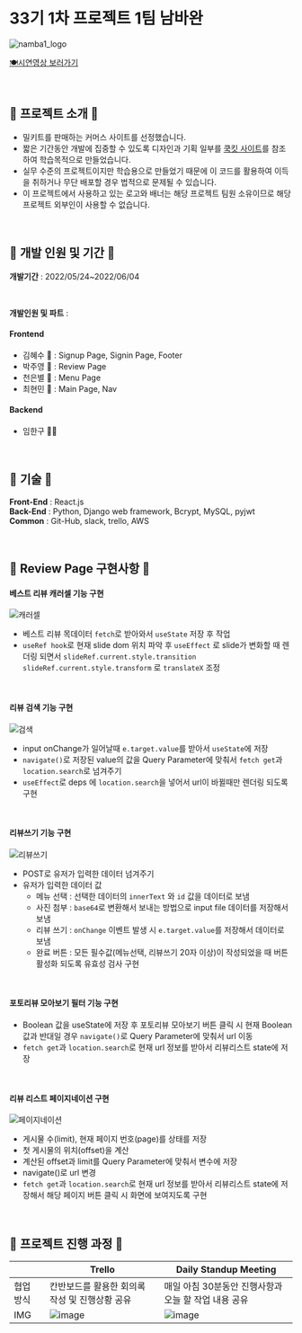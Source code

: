 # 33기 1차 프로젝트 1팀 남바완
![namba1_logo](https://user-images.githubusercontent.com/72453080/171790066-206e9591-15f3-4ba0-97be-413f21d13694.png)

[🍽️시연영상 보러가기](https://youtu.be/KlmscbOsnMc)

<br/>

## 🌼 프로젝트 소개 🌼

* 밀키트를 판매하는 커머스 사이트를 선정했습니다.
* 짧은 기간동안 개발에 집중할 수 있도록 디자인과 기획 일부를 [쿡킷 사이트](https://www.cjcookit.com/pc/main)를 참조하여 학습목적으로 만들었습니다.
* 실무 수준의 프로젝트이지만 학습용으로 만들었기 때문에 이 코드를 활용하여 이득을 취하거나 무단 배포할 경우 법적으로 문제될 수 있습니다.
* 이 프로젝트에서 사용하고 있는 로고와 배너는 해당 프로젝트 팀원 소유이므로 해당 프로젝트 외부인이 사용할 수 없습니다.

<br/>

## 🌼 개발 인원 및 기간 🌼
**개발기간** : 2022/05/24~2022/06/04

<br/>

**개발인원 및 파트** : 
#### Frontend
- 김혜수 🐷 : Signup Page, Signin Page, Footer
- 박주영 🍋 : Review Page
- 천은별 🌟 : Menu Page
- 최현민 🐜 : Main Page, Nav

#### Backend
- 임한구 🎅🏻

<br/>

## 🌼 기술 🌼
**Front-End** : React.js 
<br/>
**Back-End** : Python, Django web framework, Bcrypt, MySQL, pyjwt
<br/>
**Common** : Git-Hub, slack, trello, AWS

<br/>

## 🌼 Review Page 구현사항 🌼

#### 베스트 리뷰 캐러셀 기능 구현

![캐러셀](https://user-images.githubusercontent.com/72453080/172112328-3db12651-fc4f-4603-aaab-2c72753cdc8a.gif)

- 베스트 리뷰 목데이터 `fetch`로 받아와서 `useState` 저장 후 작업
- `useRef hook`로 현재 slide dom 위치 파악 후 `useEffect` 로 slide가 변화할 때 렌더링 되면서 `slideRef.current.style.transition` `slideRef.current.style.transform` 로 `translateX` 조정

<br/>


#### 리뷰 검색 기능 구현
![검색](https://user-images.githubusercontent.com/72453080/172112498-501dd819-ad4c-41fd-9ddb-c85430927d33.gif)

- input onChange가 일어날때 `e.target.value`를 받아서 `useState`에 저장 
- `navigate()`로 저장된 value의 값을 Query Parameter에 맞춰서 `fetch get`과 `location.search`로 넘겨주기 
- `useEffect`로 deps 에 `location.search`을 넣어서 url이 바뀔때만 렌더링 되도록 구현

<br/>


#### 리뷰쓰기 기능 구현
![리뷰쓰기](https://user-images.githubusercontent.com/72453080/172112561-31c4bd51-c41e-4aba-bbc5-529800c8c93f.gif)

- POST로 유저가 입력한 데이터 넘겨주기
- 유저가 입력한 데이터 값 
  - 메뉴 선택 : 선택한 데이터의 `innerText` 와 `id` 값을 데이터로 보냄
  - 사진 첨부 : `base64`로 변환해서 보내는 방법으로 input file 데이터를 저장해서 보냄
  - 리뷰 쓰기 : `onChange` 이벤트 발생 시 `e.target.value`를 저장해서 데이터로 보냄
  - 완료 버튼 : 모든 필수값(메뉴선택, 리뷰쓰기 20자 이상)이 작성되었을 때 버튼 활성화 되도록 유효성 검사 구현

<br/>


#### 포토리뷰 모아보기 필터 기능 구현
- Boolean 값을 useState에 저장 후 포토리뷰 모아보기 버튼 클릭 시 현재 Boolean값과 반대일 경우 `navigate()`로 Query Parameter에 맞춰서 url 이동
- `fetch get`과 `location.search`로 현재 url 정보를 받아서 리뷰리스트 state에 저장 

<br/>


#### 리뷰 리스트 페이지네이션 구현
![페이지네이션](https://user-images.githubusercontent.com/72453080/172112646-5569166e-006e-409d-be4c-87d0538a2093.gif)

- 게시물 수(limit), 현재 페이지 번호(page)를 상태를 저장
- 첫 게시물의 위치(offset)을 계산
- 계산된 offset과 limit를 Query Parameter에 맞춰서 변수에 저장 
- navigate()로 url 변경
- `fetch get`과 `location.search`로 현재 url 정보를 받아서 리뷰리스트 state에 저장해서 해당 페이지 버튼 클릭 시 화면에 보여지도록 구현


<br/>

## 🌼 프로젝트 진행 과정 🌼
||Trello|Daily Standup Meeting|
|------|---|---|
|협업 방식|칸반보드를 활용한 회의록 작성 및 진행상황 공유|매일 아침 30분동안 진행사항과 오늘 할 작업 내용 공유|
|IMG|![image](https://user-images.githubusercontent.com/72453080/172017656-5a83e3f5-34c4-44b8-b600-39ed7c6600d0.png)|![image](https://user-images.githubusercontent.com/72453080/172017691-c160d276-3004-4dbc-966b-d761d8c749b8.png)|



